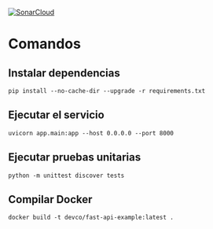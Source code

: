 [![SonarCloud](https://sonarcloud.io/images/project_badges/sonarcloud-black.svg)](https://sonarcloud.io/summary/new_code?id=FastApiSonar)

# Comandos
## Instalar dependencias
`pip install --no-cache-dir --upgrade -r requirements.txt`
## Ejecutar el servicio
`uvicorn app.main:app --host 0.0.0.0 --port 8000`
## Ejecutar pruebas unitarias
`python -m unittest discover tests`
## Compilar Docker
`docker build -t devco/fast-api-example:latest .`
